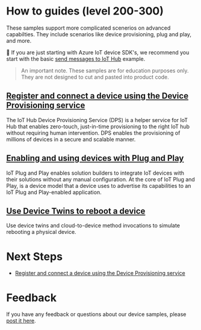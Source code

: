 # How to guides (level 200-300)

These samples support more complicated scenerios on advanced capabilties. They include scenarios like device provisioning, plug and play, and more.

🔔 If you are just starting with Azure IoT device SDK's, we recommend you start with the basic [send messages to IoT Hub](../getting_started/send_messages) example.

> An important note. These samples are for education purposes only. They are not designed to cut and pasted into product code.

## [Register and connect a device using the Device Provisioning service](device_provisioning)

The IoT Hub Device Provisioning Service (DPS) is a helper service for IoT Hub that enables zero-touch, just-in-time provisioning to the right IoT hub without requiring human intervention. DPS enables the provisioning of millions of devices in a secure and scalable manner.

## [Enabling and using devices with Plug and Play](plug_and_play)

IoT Plug and Play enables solution builders to integrate IoT devices with their solutions without any manual configuration. At the core of IoT Plug and Play, is a device model that a device uses to advertise its capabilities to an IoT Plug and Play-enabled application.

## [Use Device Twins to reboot a device](device_reboot)

Use device twins and cloud-to-device method invocations to simulate rebooting a physical device.

# Next Steps

- [Register and connect a device using the Device Provisioning service](./device_provisioning)

# Feedback

If you have any feedback or questions about our device samples, please [post it here](https://github.com/Azure/azure-iot-sdk-node/discussions/1042).